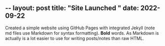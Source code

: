 -- 
layout: post 
title: "Site Launched " 
date: 2022-09-22
--- 
 
Created a simple website using GitHub Pages with integrated Jekyll (note md files use Markdown for syntax 
formatting).  **Bold** words.  As Markdown is actually is a lot easier to use for writing posts/notes than raw 
HTML. 
